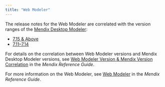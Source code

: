 ```yaml
---
title: "Web Modeler"
---
```


The release notes for the Web Modeler are correlated with the version ranges of the [Mendix Desktop Modeler](../desktop-modeler/index): 

* [7.15 & Above](7.15-and-above)
* [7.11–7.14](7.11-7.14)

For details on the correlation between Web Modeler versions and Mendix Desktop Modeler versions, see [Web Modeler Version & Mendix Version Correlation](/web-modeler/versions-wm) in the *Mendix Reference Guide*.

For more information on the Web Modeler, see [Web Modeler](/web-modeler) in the *Mendix Reference Guide*.
